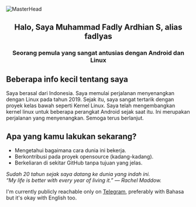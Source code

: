 ![MasterHead](https://1.bp.blogspot.com/-7A4WynwLsMw/XbBpCXG8fHI/AAAAAAAAMt4/uOa1bpLskYgrwGbllhSu2SDj_Mig8SXJQCLcBGAsYHQ/s1600/2000_600px.gif)

<p align="center">
<h2 align="center">Halo, Saya Muhammad Fadly Ardhian S, alias fadlyas</h2>
<h3 align="center">Seorang pemula yang sangat antusias dengan Android dan Linux</h3>
</p>

## Beberapa info kecil tentang saya
Saya berasal dari Indonesia. Saya memulai perjalanan menyenangkan dengan Linux pada tahun 2019. Sejak itu, saya sangat tertarik dengan proyek kelas bawah seperti Kernel Linux. Saya telah mengembangkan kernel linux untuk beberapa perangkat Android sejak saat itu. Ini merupakan perjalanan yang menyenangkan. Semoga terus berlanjut.

## Apa yang kamu lakukan sekarang?
- Mengetahui bagaimana cara dunia ini bekerja.
- Berkontribusi pada proyek opensource (kadang-kadang).
- Berkeliaran di sekitar GitHub tanpa tujuan yang jelas.

<p>
  <em>
    Sudah 20 tahun sejak saya datang ke dunia yang indah ini.<br>
    “My life is better with every year of living it.” — Rachel Maddow.
  </em>
</p>

I'm currently publicly reachable only on [Telegram](https://t.me/yeetnosense), preferably with Bahasa but it's okay with English too.
